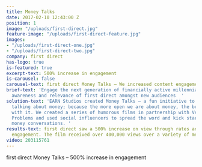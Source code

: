 ```yaml
---
title: Money Talks
date: 2017-02-10 12:43:00 Z
position: 1
image: "/uploads/first-direct.jpg"
feature-image: "/uploads/first-direct-feature.jpg"
images:
- "/uploads/first-direct-one.jpg"
- "/uploads/first-direct-two.jpg"
company: first direct
has-logo: true
is-featured: true
excerpt-text: 500% increase in engagement
is-carousel: false
carousel-text: first direct Money Talks – We increased content engagement by 500%.
brief-text: 'Engage the next generation of financially active millennials to raise
  awareness and relevance of first direct amongst new audiences  '
solution-text: 'EARN Studios created Money Talks – a fun initiative to get people
  talking about money; because the more open we are about money, the better we are
  with it. We created a series of humorous films in partnership with Very British
  Problems and used social influencers to spread the word and kick start those awkward
  money conversations. '
results-text: first direct saw a 500% increase on view through rates and audience
  engagement. The film received over 400,000 views over a variety of media channels.
video: 203115761
---
```


first direct Money Talks – 500% increase in engagement